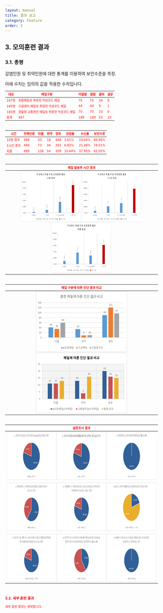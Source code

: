 ```yaml
---
layout: manual
title: 결과 보고
category: Feature
order: 3
---
```


## 3. 모의훈련 결과

### 3.1. 총평

감염인원 및 취약인원에 대한 통계를 이용하여 보안수준을 측정.

아래 수치는 임의의 값을 적용한 수치입니다.
&nbsp;

<span style="color:red; font-size:10px;">

|대상|메일구분|미열람|열람|클릭|설문|
|-----|-----|-----|-----|-----|-----|
| 167명 | 포탈메일로 위장한 악성코드 메일 | 75 | 75 | 34 | 9 |
| 165명 | 구글센터 메일로 위장한 악성코드 메일 | 44 | 44 | 9 | 1 |
| 165명 | 경찰청 교통위반 메일로 위장한 악성코드 메일 | 70 | 70 | 10 | 0 |
|합계|497|189|189|53|10|

&nbsp;

<span style="color:red; font-size:10px;">

|시간|전체인원|미흡|취약|양호|감염율|수신율|보안수준|
|-----|-----|-----|-----|-----|-----|-----|-----|
|10분 경과|499|	33|18|448|3.61%|10.04%|89.96%|
|1시간 경과|499|73|34|391|6.83%|21.49%|78.51%|
|최종|	499|136|54|309|10.64%|37.95%|62.05%|

&nbsp;
  
| 메일 발송후 시간 경과 |
| :-----: |
| <img src="../../assets/images/tocrack/grp001.png" width="200px" height="167px"/> <img src="../../assets/images/tocrack/grp002.png" width="200px" height="167px"/> <img src="../../assets/images/tocrack/grp003.png" width="200px" height="167px"/> |

&nbsp;

| 메일 구분에 따른 진단 결과 비교 |
| :-----: |
| <img src="../../assets/images/tocrack/grp004.png" width="300px" height="200px"/> <img src="../../assets/images/tocrack/grp004-1.png" width="300px" height="200px"/> |

&nbsp;

| 설문조사 결과 |
| :-----: |
| <img src="../../assets/images/tocrack/grp005-1.png" width="800px" height="496px"/> |

&nbsp;

### 3.2. 세부 훈련 결과 
 
 세부 훈련 결과는 생략합니다.